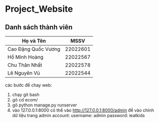 # Project_Website

## Danh sách thành viên
| Họ và Tên           | MSSV     |
|---------------------|----------|
| Cao Đặng Quốc Vương | 22022601 |
| Hồ Minh Hoàng       | 22022567 |
| Chu Thân Nhất       | 22022578 |
| Lê Nguyên Vũ        | 22022544 |

các bước để chay web:
1. chạy git bash
2. gõ cd ecom/
3. gõ python manage.py runserver
4. vào 127.0.0.1:8000
có thể vào http://127.0.0.1:8000/admin để vào chỉnh dữ liệu trang
admin account:
username: admin
password: ieatkids


